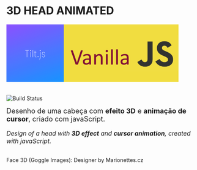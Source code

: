# 3D HEAD ANIMATED

<img src="img\Tilt_js.png" width="150" height="150"><img src="img\vanilla JS.png" width="300" height="150"><br><br>

![Build Status](https://img.shields.io/badge/created%20in-VS%20Code-blue)<br>

<font size="4">Desenho de uma cabeça com **efeito 3D** e **animação de cursor**, criado com javaScript.</font><br><br>
<font size="3">*Design of a head with **3D effect** and **cursor animation**, created with javaScript.*</font><br><br>

Face 3D (Goggle Images): Designer by <span>Marionettes</span>.cz<br><br>
